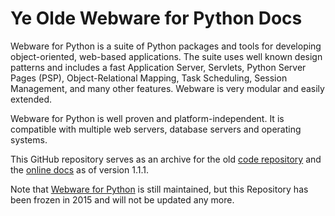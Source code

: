 # Ye Olde Webware for Python Docs

Webware for Python is a suite of Python packages and tools for developing object-oriented, web-based applications. The suite uses well known design patterns and includes a fast Application Server, Servlets, Python Server Pages (PSP), Object-Relational Mapping, Task Scheduling, Session Management, and many other features. Webware is very modular and easily extended.

Webware for Python is well proven and platform-independent. It is compatible with multiple web servers, database servers and operating systems.

This GitHub repository serves as an archive for the old [code repository](https://github.com/WebwareForPython/w4py-olde-docs/tree/master) and the [online docs](https://webwareforpython.github.io/w4py-olde-docs/) as of version 1.1.1.

Note that [Webware for Python](https://webwareforpython.github.io/w4py) is still maintained, but this Repository has been frozen in 2015 and will not be updated any more.
